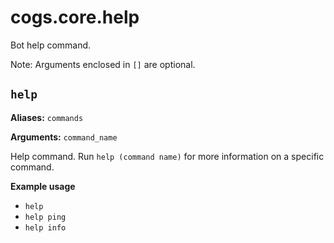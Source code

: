 # cogs.core.help

Bot help command.

Note: Arguments enclosed in `[]` are optional.

## `help`

**Aliases:** `commands`

**Arguments:** `command_name`

Help command. Run `help (command name)` for more information on a specific command.

**Example usage**

* `help`
* `help ping`
* `help info`